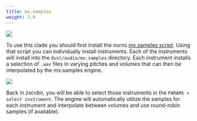 ```yaml
---
title: mx.samples
weight: 3.0
---
```


<img src="/static/mx.samples.png" class="fr">

To use this clade you should first install the norns [mx.samples script](https://github.com/schollz/mx.samples). Using that script you can individually install instruments. Each of the instruments will install into the `dust/audio/mx.samples` directory. Each instrument installs a selection of `.wav` files in varying pitches and volumes that can then be interpolated by the mx.samples engine.


<img src="/static/mx_select.png" class="fr">

Back in *zxcvbn*, you will be able to select those instruments in the `PARAMS > select instrument`. The engine will automatically utilize the samples for each instrument and interpolate between volumes and use round-robin samples (if available).